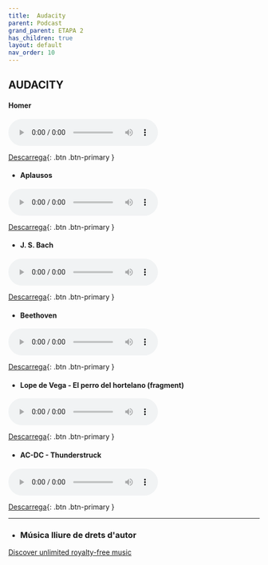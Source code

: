 ```yaml
---
title:  Audacity
parent: Podcast
grand_parent: ETAPA 2
has_children: true
layout: default
nav_order: 10
---
```




## **AUDACITY**



#### Homer

<audio controls>
  <source src="sons/Homer.mp3" type="audio/ogg">
  El teu navegador no suporta l'àudio.
</audio>

[Descarrega](sons/Homer.mp3){: .btn .btn-primary }



- #### Aplausos

<audio controls>
  <source src="sons/Aplausos.ogg" type="audio/ogg">
  El teu navegador no suporta l'àudio.
</audio>

[Descarrega](sons/Aplausos.ogg){: .btn .btn-primary }


- #### J. S. Bach

<audio controls>
  <source src="sons/Bach.ogg" type="audio/ogg">
  El teu navegador no suporta l'àudio.
</audio>

[Descarrega](sons/Bach.ogg){: .btn .btn-primary }


- #### Beethoven

<audio controls>
  <source src="sons/Beetoven.mp3" type="audio/ogg">
  El teu navegador no suporta l'àudio.
</audio>

[Descarrega](sons/Beetoven.mp3){: .btn .btn-primary }



- #### Lope de Vega - El perro del hortelano (fragment)

<audio controls>
  <source src="sons/ElPerroDelHortelano.mp3" type="audio/ogg">
  El teu navegador no suporta l'àudio.
</audio>

[Descarrega](sons/ElPerroDelHortelano.mp3){: .btn .btn-primary }


- #### AC-DC - Thunderstruck

<audio controls>
  <source src="sons/Thunderstruck.mp3" type="audio/ogg">
  El teu navegador no suporta l'àudio.
</audio>

[Descarrega](sons/Thunderstruck.mp3){: .btn .btn-primary }


---


- ### Música lliure de drets d'autor

[Discover unlimited royalty-free music](https://motionarray.com/browse/royalty-free-music/)
